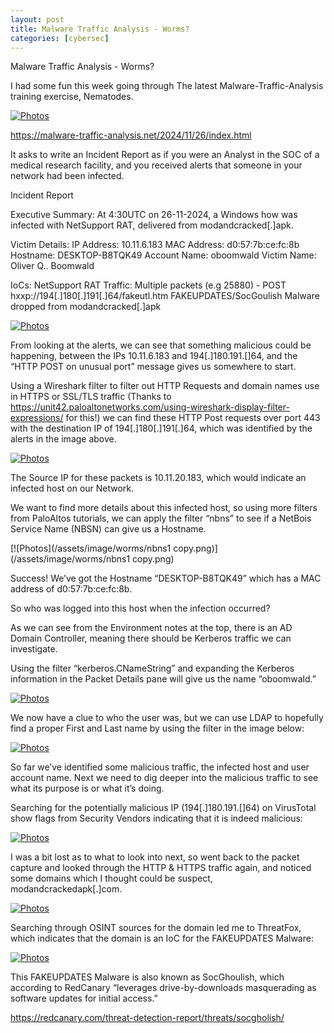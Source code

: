 ```yaml
---
layout: post
title: Malware Traffic Analysis - Worms?
categories: [cybersec]
---
```


Malware Traffic Analysis - Worms?

I had some fun this week going through The latest Malware-Traffic-Analysis training exercise, Nematodes.

[![Photos](/assets/image/worms/cover.png)](/assets/image/worms/cover.png)

https://malware-traffic-analysis.net/2024/11/26/index.html

It asks to write an Incident Report as if you were an Analyst in the SOC of a medical research facility, and you received alerts that someone in your network had been infected.

Incident Report

Executive Summary: At 4:30UTC on 26-11-2024, a Windows how was infected with NetSupport RAT, delivered from modandcracked[.]apk.

Victim Details:
IP Address: 10.11.6.183
MAC Address: d0:57:7b:ce:fc:8b
Hostname: DESKTOP-B8TQK49
Account Name: oboomwald
Victim Name: Oliver Q.. Boomwald 

IoCs:
NetSupport RAT Traffic: Multiple packets (e.g 25880) - POST hxxp://194[.]180[.]191[.]64/fakeutl.htm
FAKEUPDATES/SocGoulish Malware dropped from modandcracked[.]apk

[![Photos](/assets/image/worms/Alerts1.png)](/assets/image/worms/Alerts1.png)

From looking at the alerts, we can see that something malicious could be happening, between the IPs 10.11.6.183 and 194[.]180.191.[]64, and the “HTTP POST on unusual port” message gives us somewhere to start.

Using a Wireshark filter to filter out HTTP Requests and domain names use in HTTPS or SSL/TLS traffic (Thanks to https://unit42.paloaltonetworks.com/using-wireshark-display-filter-expressions/ for this!) we can find these HTTP Post requests over port 443 with the destination IP of 194[.]180[.]191[.]64, which was identified by the alerts in the image above.

[![Photos](/assets/image/worms/HTTPreq1.png)](/assets/image/worms/HTTPreq1.png)

The Source IP for these packets is 10.11.20.183, which would indicate an infected host on our Network.

We want to find more details about this infected host, so using more filters from PaloAltos tutorials, we can apply the filter “nbns” to see if a NetBois Service Name (NBSN) can give us a Hostname.

[![Photos](/assets/image/worms/nbns1 copy.png)](/assets/image/worms/nbns1 copy.png)

Success! We’ve got the Hostname “DESKTOP-B8TQK49” which has a MAC address of d0:57:7b:ce:fc:8b.

So who was logged into this host when the infection occurred?

As we can see from the Environment notes at the top, there is an AD Domain Controller, meaning there should be Kerberos traffic we can investigate.

Using the filter “kerberos.CNameString” and expanding the Kerberos information in the Packet Details pane will give us the name “oboomwald.”

[![Photos](assets/image/worms/cover.png)](assets/image/worms/cover.png)

We now have a clue to who the user was, but we can use LDAP to hopefully find a proper First and Last name by using the filter in the image below:

[![Photos](assets/image/worms/cover.png)](assets/image/worms/cover.png)

So far we’ve identified some malicious traffic, the infected host and user account name. Next we need to dig deeper into the malicious traffic to see what its purpose is or what it’s doing.


Searching for the potentially malicious IP (194[.]180.191.[]64) on VirusTotal show flags from Security Vendors indicating that it is indeed malicious:

[![Photos](assets/image/worms/cover.png)](assets/image/worms/cover.png)

I was a bit lost as to what to look into next, so went back to the packet capture and looked through the HTTP & HTTPS traffic again, and noticed some domains which I thought could be suspect, modandcrackedapk[.]com.

[![Photos](assets/image/worms/cover.png)](assets/image/worms/cover.png)

Searching through OSINT sources for the domain led me to ThreatFox, which indicates that the domain is an IoC for the FAKEUPDATES Malware:

[![Photos](assets/image/worms/cover.png)](assets/image/worms/cover.png)

This FAKEUPDATES Malware is also known as SocGhoulish, which according to RedCanary “leverages drive-by-downloads masquerading as software updates for initial access.” 

https://redcanary.com/threat-detection-report/threats/socgholish/









